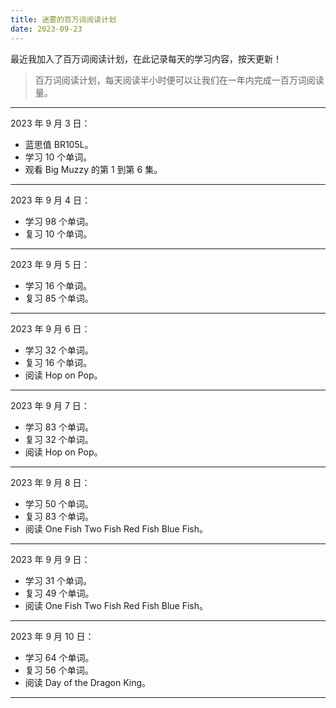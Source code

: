 ```yaml
---
title: 迷雾的百万词阅读计划
date: 2023-09-23
---
```


最近我加入了百万词阅读计划，在此记录每天的学习内容，按天更新！

> 百万词阅读计划，每天阅读半小时便可以让我们在一年内完成一百万词阅读量。

---

2023 年 9 月 3 日：

- 蓝思值 BR105L。
- 学习 10 个单词。
- 观看 Big Muzzy 的第 1 到第 6 集。

---

2023 年 9 月 4 日：

- 学习 98 个单词。
- 复习 10 个单词。

---

2023 年 9 月 5 日：

- 学习 16 个单词。
- 复习 85 个单词。

---

2023 年 9 月 6 日：

- 学习 32 个单词。
- 复习 16 个单词。
- 阅读 Hop on Pop。

---

2023 年 9 月 7 日：

- 学习 83 个单词。
- 复习 32 个单词。
- 阅读 Hop on Pop。

---

2023 年 9 月 8 日：

- 学习 50 个单词。
- 复习 83 个单词。
- 阅读 One Fish Two Fish Red Fish Blue Fish。

---

2023 年 9 月 9 日：

- 学习 31 个单词。
- 复习 49 个单词。
- 阅读 One Fish Two Fish Red Fish Blue Fish。

---

2023 年 9 月 10 日：

- 学习 64 个单词。
- 复习 56 个单词。
- 阅读 Day of the Dragon King。

---
